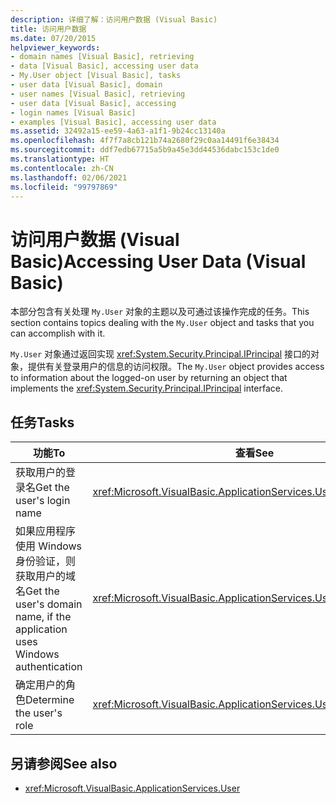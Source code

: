 ```yaml
---
description: 详细了解：访问用户数据 (Visual Basic)
title: 访问用户数据
ms.date: 07/20/2015
helpviewer_keywords:
- domain names [Visual Basic], retrieving
- data [Visual Basic], accessing user data
- My.User object [Visual Basic], tasks
- user data [Visual Basic], domain
- user names [Visual Basic], retrieving
- user data [Visual Basic], accessing
- login names [Visual Basic]
- examples [Visual Basic], accessing user data
ms.assetid: 32492a15-ee59-4a63-a1f1-9b24cc13140a
ms.openlocfilehash: 4f7f7a8cb121b74a2680f29c0aa14491f6e38434
ms.sourcegitcommit: ddf7edb67715a5b9a45e3dd44536dabc153c1de0
ms.translationtype: HT
ms.contentlocale: zh-CN
ms.lasthandoff: 02/06/2021
ms.locfileid: "99797869"
---
```

# <a name="accessing-user-data-visual-basic"></a><span data-ttu-id="7b5c8-103">访问用户数据 (Visual Basic)</span><span class="sxs-lookup"><span data-stu-id="7b5c8-103">Accessing User Data (Visual Basic)</span></span>

<span data-ttu-id="7b5c8-104">本部分包含有关处理 `My.User` 对象的主题以及可通过该操作完成的任务。</span><span class="sxs-lookup"><span data-stu-id="7b5c8-104">This section contains topics dealing with the `My.User` object and tasks that you can accomplish with it.</span></span>  
  
 <span data-ttu-id="7b5c8-105">`My.User` 对象通过返回实现 <xref:System.Security.Principal.IPrincipal> 接口的对象，提供有关登录用户的信息的访问权限。</span><span class="sxs-lookup"><span data-stu-id="7b5c8-105">The `My.User` object provides access to information about the logged-on user by returning an object that implements the <xref:System.Security.Principal.IPrincipal> interface.</span></span>  
  
## <a name="tasks"></a><span data-ttu-id="7b5c8-106">任务</span><span class="sxs-lookup"><span data-stu-id="7b5c8-106">Tasks</span></span>  
  
|<span data-ttu-id="7b5c8-107">功能</span><span class="sxs-lookup"><span data-stu-id="7b5c8-107">To</span></span>|<span data-ttu-id="7b5c8-108">查看</span><span class="sxs-lookup"><span data-stu-id="7b5c8-108">See</span></span>|  
|--------|---------|  
|<span data-ttu-id="7b5c8-109">获取用户的登录名</span><span class="sxs-lookup"><span data-stu-id="7b5c8-109">Get the user's login name</span></span>|<xref:Microsoft.VisualBasic.ApplicationServices.User.Name%2A>|  
|<span data-ttu-id="7b5c8-110">如果应用程序使用 Windows 身份验证，则获取用户的域名</span><span class="sxs-lookup"><span data-stu-id="7b5c8-110">Get the user's domain name, if the application uses Windows authentication</span></span>|<xref:Microsoft.VisualBasic.ApplicationServices.User.CurrentPrincipal>|  
|<span data-ttu-id="7b5c8-111">确定用户的角色</span><span class="sxs-lookup"><span data-stu-id="7b5c8-111">Determine the user's role</span></span>|<xref:Microsoft.VisualBasic.ApplicationServices.User.IsInRole%2A>|  
  
## <a name="see-also"></a><span data-ttu-id="7b5c8-112">另请参阅</span><span class="sxs-lookup"><span data-stu-id="7b5c8-112">See also</span></span>

- <xref:Microsoft.VisualBasic.ApplicationServices.User>
